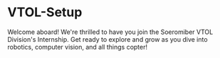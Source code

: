 # VTOL-Setup
Welcome aboard! We're thrilled to have you join the Soeromiber VTOL Division's Internship. Get ready to explore and grow as you dive into robotics, computer vision, and all things copter!
